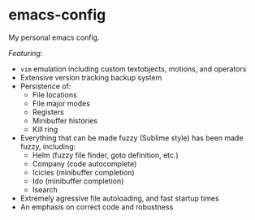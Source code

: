 emacs-config
============

My personal emacs config.

*Featuring:*

 * `vim` emulation including custom textobjects, motions, and operators
 * Extensive version tracking backup system
 * Persistence of:
   * File locations
   * File major modes
   * Registers
   * Minibuffer histories
   * Kill ring
 * Everything that can be made fuzzy (Sublime style) has been made fuzzy, including:
   * Helm (fuzzy file finder, goto definition, etc.)
   * Company (code autocomplete)
   * Icicles (minibuffer completion)
   * Ido (minibuffer completion)
   * Isearch
 * Extremely agressive file autoloading, and fast startup times
 * An emphasis on correct code and robustness
